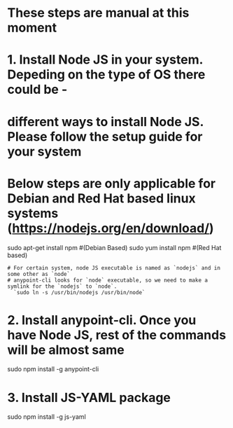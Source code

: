 # These steps are manual at this moment
# 1. Install Node JS in your system. Depeding on the type of OS there could be -
# different ways to install Node JS. Please follow the setup guide for your system
# Below steps are only applicable for Debian and Red Hat based linux systems (https://nodejs.org/en/download/)

  sudo apt-get install npm #(Debian Based)
  sudo yum install npm #(Red Hat based)

    # For certain system, node JS executable is named as `nodejs` and in some other as `node`
    # anypoint-cli looks for `node` executable, so we need to make a symlink for the `nodejs` to `node`.
      `sudo ln -s /usr/bin/nodejs /usr/bin/node`


# 2. Install anypoint-cli. Once you have Node JS, rest of the commands will be almost same

  sudo npm install -g anypoint-cli

# 3. Install JS-YAML package

  sudo npm install -g js-yaml